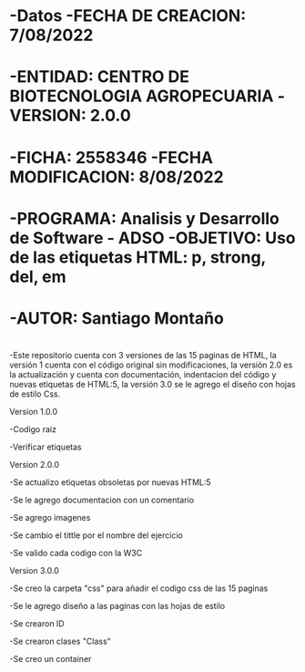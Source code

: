 # -Datos                                                               -FECHA DE CREACION: 7/08/2022
#   -ENTIDAD: CENTRO DE BIOTECNOLOGIA AGROPECUARIA                       -VERSION: 2.0.0
#     -FICHA: 2558346                                                      -FECHA MODIFICACION: 8/08/2022
#       -PROGRAMA: Analisis y Desarrollo de Software - ADSO                  -OBJETIVO: Uso de las etiquetas HTML: p, strong, del, em
#         -AUTOR: Santiago Montaño                                 
#           
# 
# 
# 
    
   -Este repositorio cuenta con 3 versiones de las 15 paginas de HTML, la versión 1 cuenta con el código original sin modificaciones, la versión 2.0 es la actualización y cuenta con documentación, indentacion del código y nuevas etiquetas de HTML:5, la versión 3.0 se le agrego el diseño con hojas de estilo Css.
    
   Version 1.0.0
   
   -Codigo raiz
   
   -Verificar etiquetas
   
   
   Version 2.0.0
   
   -Se actualizo etiquetas obsoletas por nuevas HTML:5
   
   -Se le agrego documentacion con un comentario 
   
   -Se agrego imagenes
   
   -Se cambio el tittle por el nombre del ejercicio
   
   -Se valido cada codigo con la W3C
   
   
   Version 3.0.0
   
  -Se creo la carpeta "css" para añadir el codigo css de las 15 paginas
  
  -Se le agrego diseño a las paginas con las hojas de estilo
  
  -Se crearon ID
  
  -Se crearon clases "Class"
  
  -Se creo un container 

